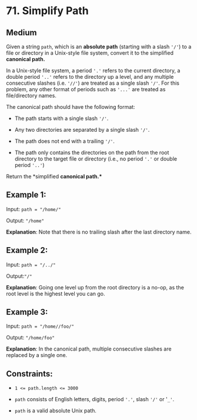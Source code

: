 # 71. Simplify Path

## Medium

Given a string `path`, which is an **absolute path** (starting with a slash `'/'`) to a file or directory in a Unix-style file system, convert it to the simplified **canonical path.**

In a Unix-style file system, a period `'.'` refers to the current directory, a double period `'..'` refers to the directory up a level, and any multiple consecutive slashes (i.e. `'//'`) are treated as a single slash `'/'`. For this problem, any other format of periods such as `'...'` are treated as file/directory names.

The canonical path should have the following format:

- The path starts with a single slash `'/'`.

- Any two directories are separated by a single slash `'/'`.

- The path does not end with a trailing `'/'`.

- The path only contains the directories on the path from the root directory to the target file or directory (i.e., no period `'.'` or double period `'..'`)

Return the \*simplified **canonical path.\***

## Example 1:

Input: `path = "/home/"`

Output: `"/home"`

**Explanation**: Note that there is no trailing slash after the last directory name.

## Example 2:

Input: `path = "/../"`

Output:`"/"`

**Explanation**: Going one level up from the root directory is a no-op, as the root level is the highest level you can go.

## Example 3:

Input: `path = "/home//foo/"`

Output: `"/home/foo"`

**Explanation**: In the canonical path, multiple consecutive slashes are replaced by a single one.

## Constraints:

- `1 <= path.length <= 3000`

- `path` consists of English letters, digits, period `'.'`, slash `'/'` or '`_'`.

- `path` is a valid absolute Unix path.
